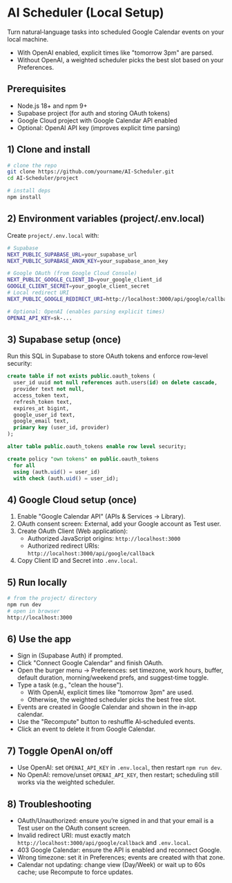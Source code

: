 # AI Scheduler (Local Setup)

Turn natural‑language tasks into scheduled Google Calendar events on your local machine.
- With OpenAI enabled, explicit times like "tomorrow 3pm" are parsed.
- Without OpenAI, a weighted scheduler picks the best slot based on your Preferences.

## Prerequisites
- Node.js 18+ and npm 9+
- Supabase project (for auth and storing OAuth tokens)
- Google Cloud project with Google Calendar API enabled
- Optional: OpenAI API key (improves explicit time parsing)

## 1) Clone and install
```bash
# clone the repo
git clone https://github.com/yourname/AI-Scheduler.git
cd AI-Scheduler/project

# install deps
npm install
```

## 2) Environment variables (project/.env.local)
Create `project/.env.local` with:
```bash
# Supabase
NEXT_PUBLIC_SUPABASE_URL=your_supabase_url
NEXT_PUBLIC_SUPABASE_ANON_KEY=your_supabase_anon_key

# Google OAuth (from Google Cloud Console)
NEXT_PUBLIC_GOOGLE_CLIENT_ID=your_google_client_id
GOOGLE_CLIENT_SECRET=your_google_client_secret
# Local redirect URI
NEXT_PUBLIC_GOOGLE_REDIRECT_URI=http://localhost:3000/api/google/callback

# Optional: OpenAI (enables parsing explicit times)
OPENAI_API_KEY=sk-...
```

## 3) Supabase setup (once)
Run this SQL in Supabase to store OAuth tokens and enforce row‑level security:
```sql
create table if not exists public.oauth_tokens (
  user_id uuid not null references auth.users(id) on delete cascade,
  provider text not null,
  access_token text,
  refresh_token text,
  expires_at bigint,
  google_user_id text,
  google_email text,
  primary key (user_id, provider)
);

alter table public.oauth_tokens enable row level security;

create policy "own tokens" on public.oauth_tokens
  for all
  using (auth.uid() = user_id)
  with check (auth.uid() = user_id);
```

## 4) Google Cloud setup (once)
1. Enable "Google Calendar API" (APIs & Services → Library).
2. OAuth consent screen: External, add your Google account as Test user.
3. Create OAuth Client (Web application):
   - Authorized JavaScript origins: `http://localhost:3000`
   - Authorized redirect URIs: `http://localhost:3000/api/google/callback`
4. Copy Client ID and Secret into `.env.local`.

## 5) Run locally
```bash
# from the project/ directory
npm run dev
# open in browser
http://localhost:3000
```

## 6) Use the app
- Sign in (Supabase Auth) if prompted.
- Click "Connect Google Calendar" and finish OAuth.
- Open the burger menu → Preferences: set timezone, work hours, buffer, default duration, morning/weekend prefs, and suggest‑time toggle.
- Type a task (e.g., "clean the house").
  - With OpenAI, explicit times like "tomorrow 3pm" are used.
  - Otherwise, the weighted scheduler picks the best free slot.
- Events are created in Google Calendar and shown in the in‑app calendar.
- Use the "Recompute" button to reshuffle AI‑scheduled events.
- Click an event to delete it from Google Calendar.

## 7) Toggle OpenAI on/off
- Use OpenAI: set `OPENAI_API_KEY` in `.env.local`, then restart `npm run dev`.
- No OpenAI: remove/unset `OPENAI_API_KEY`, then restart; scheduling still works via the weighted scheduler.

## 8) Troubleshooting
- OAuth/Unauthorized: ensure you’re signed in and that your email is a Test user on the OAuth consent screen.
- Invalid redirect URI: must exactly match `http://localhost:3000/api/google/callback` and `.env.local`.
- 403 Google Calendar: ensure the API is enabled and reconnect Google.
- Wrong timezone: set it in Preferences; events are created with that zone.
- Calendar not updating: change view (Day/Week) or wait up to 60s cache; use Recompute to force updates.

